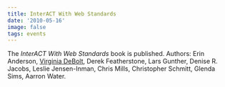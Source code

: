 ```yaml
---
title: InterACT With Web Standards
date: '2010-05-16'
image: false
tags: events
---
```


The _InterACT With Web Standards_ book is published. 
Authors: Erin Anderson, [Virginia DeBolt](/people/virginia-debolt), Derek Featherstone, Lars Gunther, Denise R. Jacobs, Leslie Jensen-Inman, Chris Mills, Christopher Schmitt, Glenda Sims, Aarron Water.